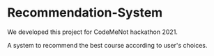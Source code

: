 # Recommendation-System
We developed this project for CodeMeNot hackathon 2021. 
 
A system to recommend the best course according to user's choices.
